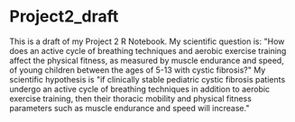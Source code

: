 # Project2_draft
This is a draft of my Project 2 R Notebook. My scientific question is: "How does an active cycle of breathing techniques and aerobic exercise training affect the physical fitness, as measured by muscle endurance and speed, of young children between the ages of 5-13 with cystic fibrosis?" My scientific hypothesis is "if clinically stable pediatric cystic fibrosis patients undergo an active cycle of breathing techniques in addition to aerobic exercise training, then their thoracic mobility and physical fitness parameters such as muscle endurance and speed will increase."
